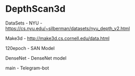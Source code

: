 # DepthScan3d

DataSets -
NYU - https://cs.nyu.edu/~silberman/datasets/nyu_depth_v2.html

Make3d - http://make3d.cs.cornell.edu/data.html


120epoch - SAN Model

DenseNet - DenseNet model

main - Telegram-bot
